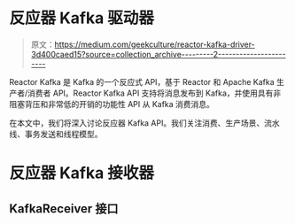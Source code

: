 # 反应器 Kafka 驱动器

> 原文：<https://medium.com/geekculture/reactor-kafka-driver-3d400caed15?source=collection_archive---------2----------------------->

Reactor Kafka 是 Kafka 的一个反应式 API，基于 Reactor 和 Apache Kafka 生产者/消费者 API。Reactor Kafka API 支持将消息发布到 Kafka，并使用具有非阻塞背压和非常低的开销的功能性 API 从 Kafka 消费消息。

在本文中，我们将深入讨论反应器 Kafka API。我们关注消费、生产场景、流水线、事务发送和线程模型。

# 反应器 Kafka 接收器

## KafkaReceiver 接口